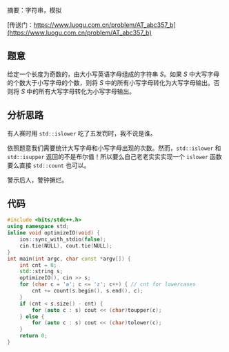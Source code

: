 摘要：字符串，模拟

[传送门：https://www.luogu.com.cn/problem/AT_abc357_b](https://www.luogu.com.cn/problem/AT_abc357_b)

## 题意

给定一个长度为奇数的，由大小写英语字母组成的字符串 $S$。如果 $S$ 中大写字母的个数大于小写字母的个数，则将 $S$ 中的所有小写字母转化为大写字母输出。否则将 $S$ 中的所有大写字母转化为小写字母输出。

## 分析思路

有人赛时用 `std::islower` 吃了五发罚时，我不说是谁。

依照题意我们需要统计大写字母和小写字母出现的次数。然而，`std::islower` 和 `std::isupper` 返回的不是布尔值！所以要么自己老老实实实现一个 `islower` 函数要么直接 `std::count` 也可以。

警示后人，警钟撅烂。

## 代码

```cpp
#include <bits/stdc++.h>
using namespace std;
inline void optimizeIO(void) {
    ios::sync_with_stdio(false);
    cin.tie(NULL), cout.tie(NULL);
}
int main(int argc, char const *argv[]) {
    int cnt = 0;
    std::string s;
    optimizeIO(), cin >> s;
    for (char c = 'a'; c <= 'z'; c++) { // cnt for lowercases
        cnt += count(s.begin(), s.end(), c);
    }
    if (cnt < s.size() - cnt) {
        for (auto c : s) cout << (char)toupper(c);
    } else {
        for (auto c : s) cout << (char)tolower(c);
    }
    return 0;
}
```
